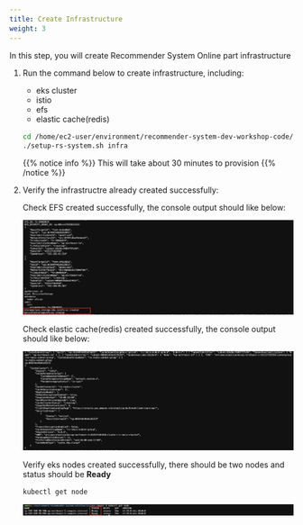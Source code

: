 ```yaml
---
title: Create Infrastructure
weight: 3
---
```


In this step, you will create Recommender System Online part infrastructure

1. Run the command below to create infrastructure, including:
   - eks cluster
   - istio
   - efs
   - elastic cache(redis)

   ```sh
   cd /home/ec2-user/environment/recommender-system-dev-workshop-code/scripts
   ./setup-rs-system.sh infra
   ```

   {{% notice info %}}
   This will take about 30 minutes to provision
   {{% /notice %}}

2. Verify the infrastructre already created successfully:

   Check EFS created successfully, the console output should like below:

   ![Verify EKS nodes](/images/check-efs.png)

   Check elastic cache(redis) created successfully, the console output should like below:

   ![Verify EKS nodes](/images/check-redis.png)

   Verify eks nodes created successfully, there should be two nodes and status should be **Ready**

   ```sh
   kubectl get node
   ```
   
   ![Verify EKS nodes](/images/check-eks-nodes.png)